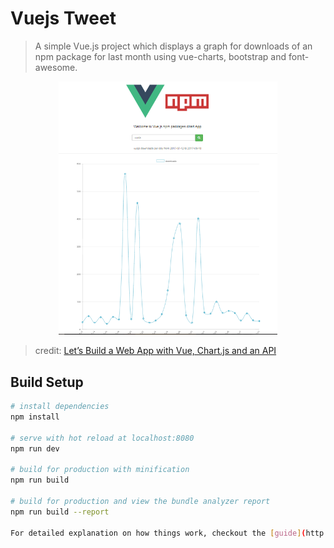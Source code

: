 # Vuejs Tweet

> A simple Vue.js project which displays a graph for downloads of an npm package for last month using vue-charts, bootstrap and font-awesome.
<p align="center">
    <img src="src/assets/vnpm.PNG" width="350">
</p>


> credit: 
<a href="https://hackernoon.com/lets-build-a-web-app-with-vue-chart-js-and-an-api-544eb81c4b44" target="_blank">Let’s Build a Web App with Vue, Chart.js and an API</a>

## Build Setup

``` bash
# install dependencies
npm install

# serve with hot reload at localhost:8080
npm run dev

# build for production with minification
npm run build

# build for production and view the bundle analyzer report
npm run build --report

For detailed explanation on how things work, checkout the [guide](http://vuejs-templates.github.io/webpack/) and [docs for vue-loader](http://vuejs.github.io/vue-loader).
